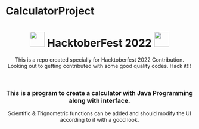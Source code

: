 # CalculatorProject


<h1 align="center"> <img src= "https://octodex.github.com/images/original.png" width= "40" /> HacktoberFest 2022 <img src= "https://octodex.github.com/images/original.png" width= "40" /> </h1>



<div align="center">
  
This is a repo created specially for Hacktoberfest 2022 Contribution.
Looking out to getting contributed with some good quality codes.
Hack it!!!
  
  

<br>
  


<!-- <img src= "/images/Hfest-Logo-2-Color-Manga%402x.png" width= "400"/>-->

### This is a program to create a calculator with Java Programming along with interface. 
  
  Scientific & Trignometric functions can be added and should modify the UI according to it with a good look.
